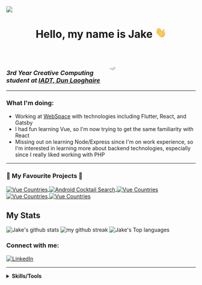 <img align="center" src="https://c.tenor.com/twHWJZmuD4wAAAAi/welcome-dance.gif" width="1200"/>
<br/>

<h1 width="50" align="center">Hello, my name is Jake <img src="https://github.com/ABSphreak/ABSphreak/blob/master/gifs/Hi.gif" width="30"></h1>

<br/><br/>

<img align='right' style="border-radius:50%" src="https://user-images.githubusercontent.com/47800618/110992630-13659e00-836e-11eb-949b-7dbc125ca0e3.png" width="230">

<h3 align="left"><em>3rd Year Creative Computing student at <a href="http://www.iadt.ie/courses/creative-computing" target="_blank">IADT, Dun Laoghaire</a>
</em></h3>

<hr/>

<h3>What I'm doing:</h3>
    <ul> 
    <li> Working at <a href="https://github.com/web-space-dev">WebSpace</a> with technologies including Flutter, React, and Gatsby </li>
    <li> I had fun learning Vue, so I'm now trying to get the same familiarity with React</li>
    <li> Missing out on learning Node/Express since I'm on work experience, so I'm interested in learning more about backend technologies, especially since I really liked working with PHP</li>
</ul>

<hr/>

<h3>🌋 My Favourite Projects 🌋</h3>

<a href="https://github.com/jakewarrenblack/vue-countries">
  <img align="center" src="https://github-readme-stats.vercel.app/api/pin/?username=jakewarrenblack&repo=vue-countries&show_icons=true&line_height=27&title_color=6aa6f8&text_color=8a919a&icon_color=6aa6f8&bg_color=22272e" alt="Vue Countries" />
</a>

<a href="https://github.com/jakewarrenblack/android-cocktail-search">
  <img align="center" src="https://github-readme-stats.vercel.app/api/pin/?username=jakewarrenblack&repo=android-cocktail-search&show_icons=true&line_height=27&title_color=6aa6f8&text_color=8a919a&icon_color=6aa6f8&bg_color=22272e" alt="Android Cocktail Search" />
</a>

<a href="https://github.com/jakewarrenblack/flutter-cocktail-search">
  <img align="center" src="https://github-readme-stats.vercel.app/api/pin/?username=jakewarrenblack&repo=flutter-cocktail-search&show_icons=true&line_height=27&title_color=6aa6f8&text_color=8a919a&icon_color=6aa6f8&bg_color=22272e" alt="Vue Countries" />
</a>

<a href="https://github.com/jakewarrenblack/php-shopping-site">
  <img align="center" src="https://github-readme-stats.vercel.app/api/pin/?username=jakewarrenblack&repo=php-shopping-site&show_icons=true&line_height=27&title_color=6aa6f8&text_color=8a919a&icon_color=6aa6f8&bg_color=22272e" alt="Vue Countries" />
</a>

<a href="https://github.com/jakewarrenblack/p5.js-ball-game">
  <img align="center" src="https://github-readme-stats.vercel.app/api/pin/?username=jakewarrenblack&repo=p5.js-ball-game&show_icons=true&line_height=27&title_color=6aa6f8&text_color=8a919a&icon_color=6aa6f8&bg_color=22272e" alt="Vue Countries" />
</a>

## My Stats

![Jake's github stats](https://github-readme-stats.vercel.app/api?username=jakewarrenblack&show_icons=true&theme=tokyonight)
<img src="https://github-readme-streak-stats.herokuapp.com/?user=jakewarrenblack&theme=tokyonight" alt="my github streak"/>
![Jake's Top languages](https://github-readme-stats.vercel.app/api/top-langs/?username=jakewarrenblack&theme=tokyonight&layout=compact)

<h3 align="left">Connect with me:</h3>
<p align="left">
<a target="_blank" href="https://www.linkedin.com/in/jake-wb/"><img alt="LinkedIn" src="https://img.shields.io/badge/linkedin%20-%230077B5.svg?&style=for-the-badge&logo=linkedin&logoColor=white"/></a>
</p>

---

<details>
    <summary>
        <b>Skills/Tools</b>
    </summary>
    <br>
    <h5>Languages/Frameworks</h5>
    <table>
        <tr>
            <td align="center">
              HTML<br>
              <img src="https://raw.githubusercontent.com/devicons/devicon/master/icons/html5/html5-original-wordmark.svg" alt="html5" width="40" height="40"/>
            </td>
            <td align="center">
              CSS<br>
              <img src="https://raw.githubusercontent.com/devicons/devicon/master/icons/css3/css3-original-wordmark.svg" alt="css3" width="40" height="40"/>
            </td>
            <td align="center">
              JavaScript<br>
              <img src="https://raw.githubusercontent.com/devicons/devicon/master/icons/javascript/javascript-original.svg" alt="javascript" width="40" height="40"/>
            </td>
            <td align="center">
              PHP<br>
              <img src="https://raw.githubusercontent.com/devicons/devicon/master/icons/php/php-original.svg" alt="php" width="40" height="40"/>
            </td>
            <td align="center">
              MySQL<br>
              <img src="https://raw.githubusercontent.com/devicons/devicon/master/icons/mysql/mysql-original-wordmark.svg" alt="mysql" width="40" height="40"/>
            </td>
            <td align="center">
              Java<br>
              <img src="https://raw.githubusercontent.com/devicons/devicon/master/icons/java/java-original.svg" alt="java" width="40" height="40"/>
            </td>
            <td align="center">
                VueJS<br>
                <img src="https://cdn.jsdelivr.net/gh/devicons/devicon/icons/vuejs/vuejs-original.svg" alt="vue" width="40" height="40"/>
            </td>
                        <td align="center">
                Kotlin<br>
                <img src="https://cdn.jsdelivr.net/gh/devicons/devicon/icons/kotlin/kotlin-original.svg" alt="vue" width="40" height="40"/>
            </td>
            <td align="center">
              Bootstrap<br>
              <img src="https://raw.githubusercontent.com/devicons/devicon/master/icons/bootstrap/bootstrap-plain-wordmark.svg" alt="bootstrap" width="40" height="40"/>
            </td>
        <td align="center">
            Flutter<br>
            <img src="https://cdn.jsdelivr.net/gh/devicons/devicon/icons/flutter/flutter-original.svg" alt="Flutter" width="40" height="40"/>
            </td>
        </tr>
    </table>
        <h5>Editors/IDEs</h5>
    <table>
        <tr>
            <td align="center">Visual Studio Code<br>
                <img src="https://external-content.duckduckgo.com/iu/?u=https%3A%2F%2Fuser-images.githubusercontent.com%2F674621%2F71187801-14e60a80-2280-11ea-94c9-e56576f76baf.png&f=1&nofb=1" width="40" height="40"/>
            </td>
            <td align="center">IntelliJ IDEA<br>
                <img src="https://external-content.duckduckgo.com/iu/?u=https%3A%2F%2Fcdn.freebiesupply.com%2Flogos%2Flarge%2F2x%2Fintellij-idea-1-logo-png-transparent.png&f=1&nofb=1" width="40" height="40"/>
            </td>            <td align="center">Android Studio<br>
                <img src="https://cdn.jsdelivr.net/gh/devicons/devicon/icons/android/android-original.svg" width="40" height="40"/>
            </td>
        </tr>
    </table>
            <h5>Other tools</h5>
    <table>
        <tr>
            <td align="center">
                Adobe Illustrator<br>
                <img src="https://www.vectorlogo.zone/logos/adobe_illustrator/adobe_illustrator-icon.svg" alt="illustrator" width="40" height="40"/> </td>
            <td align="center">
              Adobe Photoshop<br>
              <img src="https://raw.githubusercontent.com/devicons/devicon/master/icons/photoshop/photoshop-line.svg" alt="photoshop" width="40" height="40"/>
           </td>
            <td align="center">
            Figma<br>
            <img src="https://www.vectorlogo.zone/logos/figma/figma-icon.svg" alt="figma" width="40" height="40"/> 
          </td>
        </tr>
    </table>
</details>
